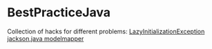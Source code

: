 # BestPracticeJava
Collection of hacks for different problems:
[LazyInitializationException jackson,java modelmapper](Spring/WebFlux/LazyInitializationErrorSolution/readme.md)